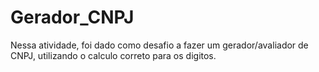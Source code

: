 # Gerador_CNPJ
 Nessa atividade, foi dado como desafio a fazer um gerador/avaliador de CNPJ, utilizando o calculo correto para  os digitos. 

